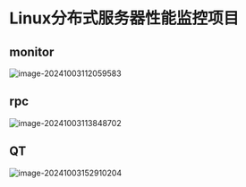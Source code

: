 # Linux分布式服务器性能监控项目

## monitor

![image-20241003112059583](https://yzfzzz.oss-cn-shenzhen.aliyuncs.com/image/image-20241003112059583.png)



## rpc

![image-20241003113848702](https://yzfzzz.oss-cn-shenzhen.aliyuncs.com/image/image-20241003113848702.png)



## QT

![image-20241003152910204](https://yzfzzz.oss-cn-shenzhen.aliyuncs.com/image/image-20241003152910204.png)

